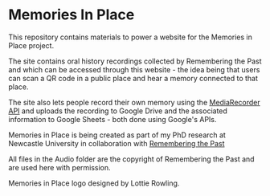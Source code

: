 ﻿# Memories In Place
 
 This repository contains materials to power a website for the Memories in Place project.
 
The site contains oral history recordings collected by Remembering the Past and which can be accessed through this website - the idea being that users can scan a QR code in a public place and hear a memory connected to that place.
 
The site also lets people record their own memory using the [MediaRecorder API](https://developer.mozilla.org/en-US/docs/Web/API/MediaRecorder) and uploads the recording to Google Drive and the associated information to Google Sheets - both done using Google's APIs.

Memories in Place is being created as part of my PhD research at Newcastle University in collaboration with [Remembering the Past](https://www.rememberingthepast.co.uk/)

All files in the Audio folder are the copyright of Remembering the Past and are used here with permission.

Memories in Place logo designed by Lottie Rowling.
 
 
